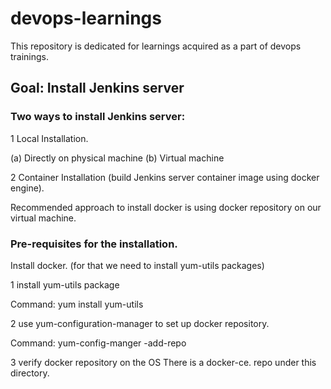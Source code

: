 # devops-learnings
This repository is dedicated for learnings acquired as a part of devops trainings.

## **Goal: Install Jenkins server**

### Two ways to install Jenkins server:
1 Local Installation.

(a) Directly on physical machine
(b) Virtual machine

2 Container Installation (build Jenkins server container image using docker engine).

Recommended approach to install docker is using docker repository on our virtual machine.

### Pre-requisites for the installation.

Install docker. (for that we need to install yum-utils packages)

1 install yum-utils package

Command: yum install yum-utils

2 use yum-configuration-manager to set up docker repository.

Command: yum-config-manger -add-repo <repo location>

3 verify docker repository on the OS
There is a docker-ce. repo under this directory. 

